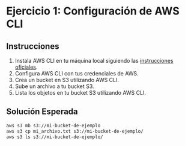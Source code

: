 # Ejercicio 1: Configuración de AWS CLI

## Instrucciones

1. Instala AWS CLI en tu máquina local siguiendo las [instrucciones oficiales](https://docs.aws.amazon.com/cli/latest/userguide/install-cliv2.html).
2. Configura AWS CLI con tus credenciales de AWS.
3. Crea un bucket en S3 utilizando AWS CLI.
4. Sube un archivo a tu bucket S3.
5. Lista los objetos en tu bucket S3 utilizando AWS CLI.

## Solución Esperada

```sh
aws s3 mb s3://mi-bucket-de-ejemplo
aws s3 cp mi_archivo.txt s3://mi-bucket-de-ejemplo/
aws s3 ls s3://mi-bucket-de-ejemplo/
